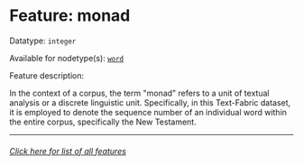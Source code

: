 # Feature: monad

Datatype: `integer`

Available for nodetype(s): [`word`](wordnodefeatures.md#readme)

Feature description: 

In the context of a corpus, the term "monad" refers to a unit of textual analysis or a discrete linguistic unit. Specifically, in this Text-Fabric dataset, it is employed to denote the sequence number of an individual word within the entire corpus, specifically the New Testament.

---
###### [Click here for list of all features](home.md#readme)

